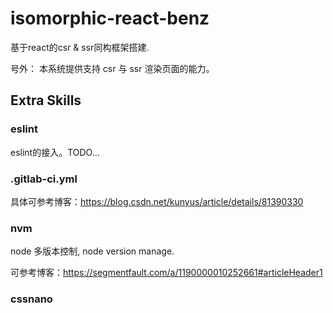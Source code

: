 # isomorphic-react-benz

基于react的csr &amp; ssr同构框架搭建.

号外：
本系统提供支持 csr 与 ssr 渲染页面的能力。

## Extra Skills

### eslint
eslint的接入。TODO...

### .gitlab-ci.yml
具体可参考博客：https://blog.csdn.net/kunyus/article/details/81390330

### nvm
node 多版本控制, node version manage.

可参考博客：https://segmentfault.com/a/1190000010252661#articleHeader1

### cssnano

